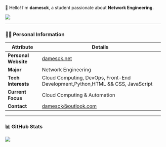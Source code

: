 👋 Hello! I'm **damesck**, a student passionate about **Network Engineering**. 

<picture>
    <source media="(prefers-color-scheme: dark)" srcset="https://github-readme-streak-stats.herokuapp.com/?user=damesck233&theme=dark&hide_border=true" />
    <source media="(prefers-color-scheme: light)" srcset="https://github-readme-streak-stats.herokuapp.com/?user=damesck233&theme=light&hide_border=true" />
    <img src="https://github-readme-streak-stats.herokuapp.com/?user=damesck233&theme=default&hide_border=true" />
  </picture>

---

### 🧑‍💻 **Personal Information**

| **Attribute**        | **Details**                                                  |
| -------------------- | ------------------------------------------------------------ |
| **Personal Website** | [damesck.net](https://damesck.net)                           |
| **Major**            | Network Engineering                                          |
| **Tech Interests**   | Cloud Computing, DevOps, Front-End Development,Python,HTML && CSS, JavaScript |
| **Current Focus**    | Cloud Computing & Automation                                 |
| **Contact**          | damesck@outlook.com                                          |

---

### 📊 **GitHub Stats**

<img   align="left" src="https://github-readme-stats.vercel.app/api?username=damesck233&locale=en&line_height=33&show_icons=true&hide=&theme=&rank_icon=percentile"/>

